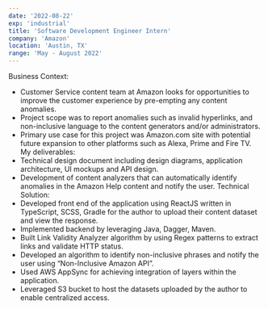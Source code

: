 ```yaml
---
date: '2022-08-22'
exp: 'industrial'
title: 'Software Development Engineer Intern'
company: 'Amazon'
location: 'Austin, TX'
range: 'May - August 2022'
---
```


Business Context:
- Customer Service content team at Amazon looks for opportunities to improve the customer experience by pre-empting any content anomalies. 
- Project scope was to report anomalies such as invalid hyperlinks, and non-inclusive language to the content generators and/or administrators.  
- Primary use case for this project was Amazon.com site with potential future expansion to other platforms such as Alexa, Prime and Fire TV. 
My deliverables:
- Technical design document including design diagrams, application architecture, UI mockups and API design.
- Development of content analyzers that can automatically identify anomalies in the Amazon Help content and notify the user.
Technical Solution:
- Developed front end of the application using  ReactJS written in TypeScript, SCSS, Gradle for the author to upload their content dataset and view the response. 
- Implemented backend by leveraging Java, Dagger, Maven. 
- Built Link Validity Analyzer algorithm by using Regex patterns to extract links and validate HTTP status.
- Developed an algorithm to identify non-inclusive phrases and notify the user using “Non-Inclusive Amazon API”.
- Used AWS AppSync for achieving integration of layers within the application.
- Leveraged S3 bucket to host the datasets uploaded by the author to enable centralized access.


